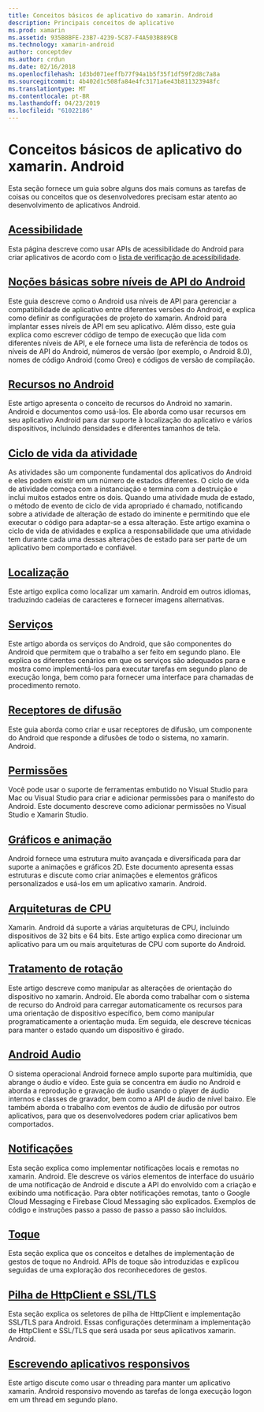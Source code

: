 ```yaml
---
title: Conceitos básicos de aplicativo do xamarin. Android
description: Principais conceitos de aplicativo
ms.prod: xamarin
ms.assetid: 935B8BFE-23B7-4239-5C87-F4A503B889CB
ms.technology: xamarin-android
author: conceptdev
ms.author: crdun
ms.date: 02/16/2018
ms.openlocfilehash: 1d3bd071eeffb77f94a1b5f35f1df59f2d8c7a8a
ms.sourcegitcommit: 4b402d1c508fa84e4fc3171a6e43b811323948fc
ms.translationtype: MT
ms.contentlocale: pt-BR
ms.lasthandoff: 04/23/2019
ms.locfileid: "61022186"
---
```

# <a name="xamarinandroid-application-fundamentals"></a>Conceitos básicos de aplicativo do xamarin. Android

Esta seção fornece um guia sobre alguns dos mais comuns as tarefas de coisas ou conceitos que os desenvolvedores precisam estar atento ao desenvolvimento de aplicativos Android.

## <a name="accessibilityandroidapp-fundamentalsaccessibilitymd"></a>[Acessibilidade](~/android/app-fundamentals/accessibility.md)

Esta página descreve como usar APIs de acessibilidade do Android para criar aplicativos de acordo com o [lista de verificação de acessibilidade](~/cross-platform/app-fundamentals/accessibility.md).

##  <a name="understanding-android-api-levelsandroidapp-fundamentalsandroid-api-levelsmd"></a>[Noções básicas sobre níveis de API do Android](~/android/app-fundamentals/android-api-levels.md)

Este guia descreve como o Android usa níveis de API para gerenciar a compatibilidade de aplicativo entre diferentes versões do Android, e explica como definir as configurações de projeto do xamarin. Android para implantar esses níveis de API em seu aplicativo. Além disso, este guia explica como escrever código de tempo de execução que lida com diferentes níveis de API, e ele fornece uma lista de referência de todos os níveis de API do Android, números de versão (por exemplo, o Android 8.0), nomes de código Android (como Oreo) e códigos de versão de compilação.



##  <a name="resources-in-androidandroidapp-fundamentalsresources-in-androidindexmd"></a>[Recursos no Android](~/android/app-fundamentals/resources-in-android/index.md)

Este artigo apresenta o conceito de recursos do Android no xamarin. Android e documentos como usá-los. Ele aborda como usar recursos em seu aplicativo Android para dar suporte à localização do aplicativo e vários dispositivos, incluindo densidades e diferentes tamanhos de tela.




##  <a name="activity-lifecycleandroidapp-fundamentalsactivity-lifecycleindexmd"></a>[Ciclo de vida da atividade](~/android/app-fundamentals/activity-lifecycle/index.md)

As atividades são um componente fundamental dos aplicativos do Android e eles podem existir em um número de estados diferentes. O ciclo de vida de atividade começa com a instanciação e termina com a destruição e inclui muitos estados entre os dois. Quando uma atividade muda de estado, o método de evento de ciclo de vida apropriado é chamado, notificando sobre a atividade de alteração de estado do iminente e permitindo que ele executar o código para adaptar-se a essa alteração. Este artigo examina o ciclo de vida de atividades e explica a responsabilidade que uma atividade tem durante cada uma dessas alterações de estado para ser parte de um aplicativo bem comportado e confiável.

##  <a name="localizationandroidapp-fundamentalslocalizationmd"></a>[Localização](~/android/app-fundamentals/localization.md)

Este artigo explica como localizar um xamarin. Android em outros idiomas, traduzindo cadeias de caracteres e fornecer imagens alternativas.

## <a name="servicesandroidapp-fundamentalsservicesindexmd"></a>[Serviços](~/android/app-fundamentals/services/index.md)

Este artigo aborda os serviços do Android, que são componentes do Android que permitem que o trabalho a ser feito em segundo plano. Ele explica os diferentes cenários em que os serviços são adequados para e mostra como implementá-los para executar tarefas em segundo plano de execução longa, bem como para fornecer uma interface para chamadas de procedimento remoto.

## <a name="broadcast-receiversandroidapp-fundamentalsbroadcast-receiversmd"></a>[Receptores de difusão](~/android/app-fundamentals/broadcast-receivers.md)

Este guia aborda como criar e usar receptores de difusão, um componente do Android que responde a difusões de todo o sistema, no xamarin. Android.



##  <a name="permissionsandroidapp-fundamentalspermissionsmd"></a>[Permissões](~/android/app-fundamentals/permissions.md)

Você pode usar o suporte de ferramentas embutido no Visual Studio para Mac ou Visual Studio para criar e adicionar permissões para o manifesto do Android. Este documento descreve como adicionar permissões no Visual Studio e Xamarin Studio.



##  <a name="graphics-and-animationandroidapp-fundamentalsgraphics-and-animationmd"></a>[Gráficos e animação](~/android/app-fundamentals/graphics-and-animation.md)

Android fornece uma estrutura muito avançada e diversificada para dar suporte a animações e gráficos 2D. Este documento apresenta essas estruturas e discute como criar animações e elementos gráficos personalizados e usá-los em um aplicativo xamarin. Android.


##  <a name="cpu-architecturesandroidapp-fundamentalscpu-architecturesmd"></a>[Arquiteturas de CPU](~/android/app-fundamentals/cpu-architectures.md)

Xamarin. Android dá suporte a várias arquiteturas de CPU, incluindo dispositivos de 32 bits e 64 bits. Este artigo explica como direcionar um aplicativo para um ou mais arquiteturas de CPU com suporte do Android.




##  <a name="handling-rotationandroidapp-fundamentalshandling-rotationmd"></a>[Tratamento de rotação](~/android/app-fundamentals/handling-rotation.md)

Este artigo descreve como manipular as alterações de orientação do dispositivo no xamarin. Android. Ele aborda como trabalhar com o sistema de recurso do Android para carregar automaticamente os recursos para uma orientação de dispositivo específico, bem como manipular programaticamente a orientação muda. Em seguida, ele descreve técnicas para manter o estado quando um dispositivo é girado.



##  <a name="android-audioandroidapp-fundamentalsandroid-audiomd"></a>[Android Audio](~/android/app-fundamentals/android-audio.md)

O sistema operacional Android fornece amplo suporte para multimídia, que abrange o áudio e vídeo. Este guia se concentra em áudio no Android e aborda a reprodução e gravação de áudio usando o player de áudio internos e classes de gravador, bem como a API de áudio de nível baixo. Ele também aborda o trabalho com eventos de áudio de difusão por outros aplicativos, para que os desenvolvedores podem criar aplicativos bem comportados.




##  <a name="notificationsandroidapp-fundamentalsnotificationsindexmd"></a>[Notificações](~/android/app-fundamentals/notifications/index.md)

Esta seção explica como implementar notificações locais e remotas no xamarin. Android. Ele descreve os vários elementos de interface do usuário de uma notificação de Android e discute a API do envolvido com a criação e exibindo uma notificação. Para obter notificações remotas, tanto o Google Cloud Messaging e Firebase Cloud Messaging são explicados. Exemplos de código e instruções passo a passo de passo a passo são incluídos.



##  <a name="touchandroidapp-fundamentalstouchindexmd"></a>[Toque](~/android/app-fundamentals/touch/index.md)

Esta seção explica que os conceitos e detalhes de implementação de gestos de toque no Android. APIs de toque são introduzidas e explicou seguidas de uma exploração dos reconhecedores de gestos.



##  <a name="httpclient-stack-and-ssltlsandroidapp-fundamentalshttp-stackmd"></a>[Pilha de HttpClient e SSL/TLS](~/android/app-fundamentals/http-stack.md)

Esta seção explica os seletores de pilha de HttpClient e implementação SSL/TLS para Android. Essas configurações determinam a implementação de HttpClient e SSL/TLS que será usada por seus aplicativos xamarin. Android.


##  <a name="writing-responsive-applicationswriting-responsive-appsmd"></a>[Escrevendo aplicativos responsivos](writing-responsive-apps.md)

Este artigo discute como usar o threading para manter um aplicativo xamarin. Android responsivo movendo as tarefas de longa execução logon em um thread em segundo plano.